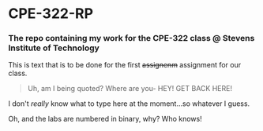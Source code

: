 # CPE-322-RP
### The repo containing my work for the CPE-322 class @ Stevens Institute of Technology

This is text that is to be done for the first ~~assignenm~~ assignment for our class.

> Uh, am I being quoted? Where are you- HEY! GET BACK HERE!

I don't *really* know what to type here at the moment...so whatever I guess.

Oh, and the labs are numbered in binary, why? Who knows!

